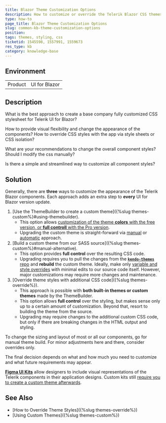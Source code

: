 ```yaml
---
title: Blazor Theme Customization Options
description: How to customize or override the Telerik Blazor CSS themes. What is the best approach for each development scenario.
type: how-to
page_title: Blazor Theme Customization Options
slug: common-kb-theme-customization-options
position: 
tags: themes, styling, css
ticketid: 1545598, 1557991, 1559673
res_type: kb
category: knowledge-base
---
```


## Environment

<table>
    <tbody>
        <tr>
            <td>Product</td>
            <td>UI for Blazor</td>
        </tr>
    </tbody>
</table>


## Description

What is the best approach to create a base company fully customized CSS stylesheet for Telerik UI for Blazor?

How to provide visual flexibility and change the appearance of the components? How to override CSS styles with the app via style sheets or CSS isolation?

What are your recommendations to change the overall component styles? Should I modify the css manually?

Is there a simple and streamlined way to customize all component styles?


## Solution

Generally, there are **three** ways to customize the appearance of the Telerik Blazor components. Each approach adds an extra step to **every** UI for Blazor version update.

1. [Use the ThemeBuilder to create a custom theme]({%slug themes-custom%}#using-themebuilder).
    * This option allows [customization of the theme **colors** with the free version, or **full controll** with the Pro version](https://docs.telerik.com/themebuilder/introduction#themebuilder-tiers).
    * Upgrading the custom theme is straight-forward via [manual](https://docs.telerik.com/themebuilder/web-app/migrating-projects) or [automatic](https://docs.telerik.com/themebuilder/web-app/automatic-migrations) approach.
2. [Build a custom theme from our SASS source]({%slug themes-custom%}#manual-alternative).
    * This option provides **full control** over the resulting CSS code.
    * Upgrading requires you to pull the changes from the [**`kendo-themes`** repo](https://github.com/telerik/kendo-themes) and **rebuild** the custom theme. Ideally, make only [variable and style overrides](https://github.com/telerik/kendo-themes/wiki/Core-Code-Concepts) with minimal edits to our source code itself. However, major customizations may require more changes and maintenance.
3. [Override theme styles with additional CSS code]({%slug themes-override%}).
    * This approach is possible with **both built-in themes or custom themes** made by the ThemeBuilder.
    * This option allows **full control** over the styling, but makes sense only up to a certain amount of customization. Beyond that, resort to building the theme from the source.
    * Upgrading may require changes to the additional custom CSS code, but only if there are breaking changes in the HTML output and styling.

To change the sizing and layout of most or all our components, go for manual theme build. For minor adjustments here and there, consider overrides only.

The final decision depends on what and how much you need to customize and what future requirements may appear.

[**Figma UI Kits**](https://www.telerik.com/figma-kits) allow designers to include visual representations of the Telerik components in their application designs. Custom kits still [require you to create a custom theme afterwards](/blazor-ui/styling-and-themes/figma-ui-kits#choosing-how-to-use-the-ui-kits).


## See Also

* [How to Override Theme Styles]({%slug themes-override%})
* [Using Custom Themes]({%slug themes-custom%})

